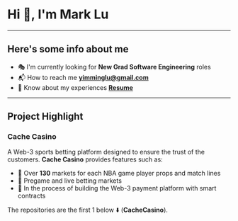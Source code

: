 # Hi 👋, I'm **Mark Lu**

---

## Here's some info about me

- 🎭 I'm currently looking for **New Grad Software Engineering** roles
- 📬 How to reach me **[yimminglu@gmail.com](mailto:yimminglu@gmail.com)**
- 📄 Know about my experiences **[Resume](https://github.com/markamiri/markamiri/blob/main/Mark%20Lu%20Resume.pdf)**

---

## Project Highlight

### **Cache Casino**
A Web-3 sports betting platform designed to ensure the trust of the customers. **Cache Casino** provides features such as:

- 🏡 Over **130** markets for each NBA game player props and match lines
- 📅 Pregame and live betting markets
- 📑 In the process of building the Web-3 payment platform with smart contracts

The repositories are the first 1 below ⬇️ (**CacheCasino**).

<!--
**markamiri/markamiri** is a ✨ _special_ ✨ repository because its `README.md` (this file) appears on your GitHub profile.

Here are some ideas to get you started:

- 🔭 I’m currently working on ...
- 🌱 I’m currently learning ...
- 👯 I’m looking to collaborate on ...
- 🤔 I’m looking for help with ...
- 💬 Ask me about ...
- 📫 How to reach me: ...
- 😄 Pronouns: ...
- ⚡ Fun fact: ...
-->
